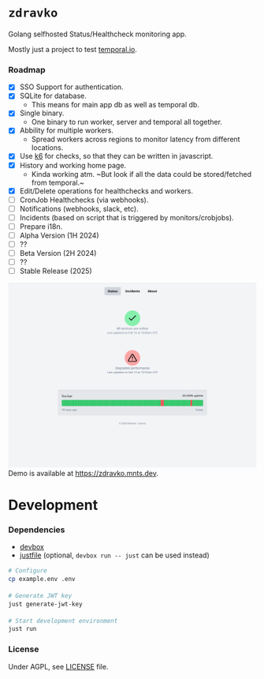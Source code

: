 # `zdravko`

Golang selfhosted Status/Healthcheck monitoring app.

Mostly just a project to test [temporal.io](https://temporal.io/).

### Roadmap
 - [x] SSO Support for authentication.
 - [x] SQLite for database.
    - This means for main app db as well as temporal db.
 - [x] Single binary.
    - One binary to run worker, server and temporal all together.
 - [x] Abbility for multiple workers.
    - Spread workers across regions to monitor latency from different locations.
 - [x] Use [k6](https://github.com/grafana/k6) for checks, so that they can be written in javascript.
 - [x] History and working home page.
    - Kinda working atm. ~But look if all the data could be stored/fetched from temporal.~
 - [x] Edit/Delete operations for healthchecks and workers.
 - [ ] CronJob Healthchecks (via webhooks).
 - [ ] Notifications (webhooks, slack, etc).
 - [ ] Incidents (based on script that is triggered by monitors/crobjobs).
 - [ ] Prepare i18n.
 - [ ] Alpha Version (1H 2024)
 - [ ] ??
 - [ ] Beta Version (2H 2024)
 - [ ] ??
 - [ ] Stable Release (2025)

![Screenshot](docs/screenshot.png)
Demo is available at https://zdravko.mnts.dev.

# Development

### Dependencies
 * [devbox](https://www.jetpack.io/devbox)
 * [justfile](https://github.com/casey/just) (optional, `devbox run -- just` can be used instead)

```sh
# Configure
cp example.env .env

# Generate JWT key
just generate-jwt-key

# Start development environment
just run
```

### License
Under AGPL, see [LICENSE](LICENSE) file.
